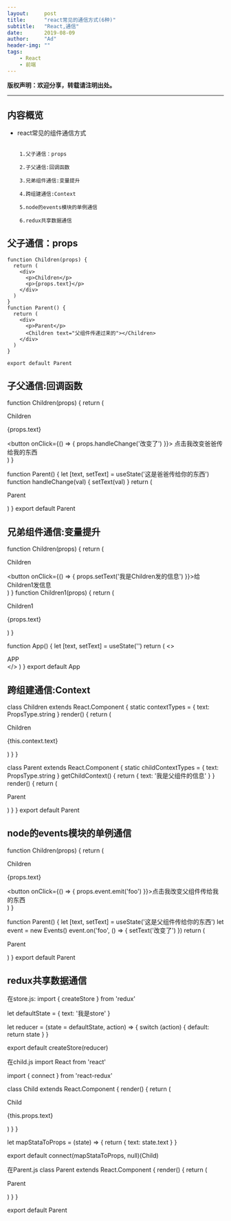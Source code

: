 ```yaml
---
layout:     post
title:      "react常见的通信方式(6种)"
subtitle:   "React,通信"
date:       2019-08-09
author:     "Ad"
header-img: ""
tags:
    - React
    - 前端
---
```



**版权声明：欢迎分享，转载请注明出处。**

---

## 内容概览

- react常见的组件通信方式

##
        1.父子通信：props
        
        2.子父通信:回调函数
        
        3.兄弟组件通信:变量提升
        
        4.跨组建通信:Context
        
        5.node的events模块的单例通信
        
        6.redux共享数据通信

## 父子通信：props

    function Children(props) {
      return (
        <div>
          <p>Children</p>
          <p>{props.text}</p>
        </div>
      )
    }
    function Parent() {
      return (
        <div>
          <p>Parent</p>
          <Children text="父组件传递过来的"></Children>
        </div>
      )
    }
    
    export default Parent

 ## 子父通信:回调函数
 
 function Children(props) {
  return (
    <div>
      <p>Children</p>
      <p>{props.text}</p>
      <button onClick={() => { props.handleChange('改变了') }}>
        点击我改变爸爸传给我的东西
      </button>
    </div>
  )
}

function Parent() {
  let [text, setText] = useState('这是爸爸传给你的东西')
  function handleChange(val) {
    setText(val)
  }
  return (
    <div>
      <p>Parent</p>
      <Children handleChange={handleChange} text={text}></Children>
    </div>
  )
}
export default Parent

## 兄弟组件通信:变量提升
function Children(props) {
  return (
    <div>
      <p>Children</p>
      <button onClick={() => { props.setText('我是Children发的信息') }}>给Children1发信息</button>
    </div>
  )
}
function Children1(props) {
  return (
    <div>
      <p>Children1</p>
      <p>{props.text}</p>
    </div>
  )
}

function App() {
  let [text, setText] = useState('')
  return (
    <>
      <div>APP</div>
      <Children setText={setText}></Children>
      <Children1 text={text}></Children1>
    </>
  )
}
export default App

## 跨组建通信:Context
class Children extends React.Component {
  static contextTypes = {
    text: PropsType.string
  }
  render() {
    return (
      <div>
        <p>Children</p>
        <p>{this.context.text}</p>
      </div>
    )
  }
}

class Parent extends React.Component {
  static childContextTypes = {
    text: PropsType.string
  }
  getChildContext() {
    return {
      text: '我是父组件的信息'
    }
  }
  render() {
    return (
        <div>
          <p>Parent</p>
          <Children></Children>
        </div>
    )
  }
}
export default Parent

## node的events模块的单例通信
function Children(props) {
  return (
    <div>
      <p>Children</p>
      <p>{props.text}</p>
      <button onClick={() => { props.event.emit('foo') }}>点击我改变父组件传给我的东西</button>
    </div>
  )
}

function Parent() {
  let [text, setText] = useState('这是父组件传给你的东西')
  let event = new Events()
  event.on('foo', () => { setText('改变了') })
  return (
    <div>
      <p>Parent</p>
      <Children event={event} text={text}></Children>
    </div>
  )
}
export default Parent

## redux共享数据通信
在store.js:
import { createStore } from 'redux'

let defaultState = {
    text: '我是store'
}

let reducer = (state = defaultState, action) => {
    switch (action) {
        default: return state
    }
}

export default createStore(reducer)

在child.js
import React from 'react'

import { connect } from 'react-redux'

class Child extends React.Component {
    render() {
        return (
            <div>Child<p>{this.props.text}</p></div>
        )
    }
}

let mapStataToProps = (state) => {
    return {
        text: state.text
    }
}

export default connect(mapStataToProps, null)(Child)

在Parent.js
class Parent extends React.Component {
  render() {
    return (
      <Provider store={store}>
        <div>
          <p>Parent</p>
          <Child></Child>
        </div>
      </Provider>
    )
  }
}

export default Parent

 





 
 
 
 